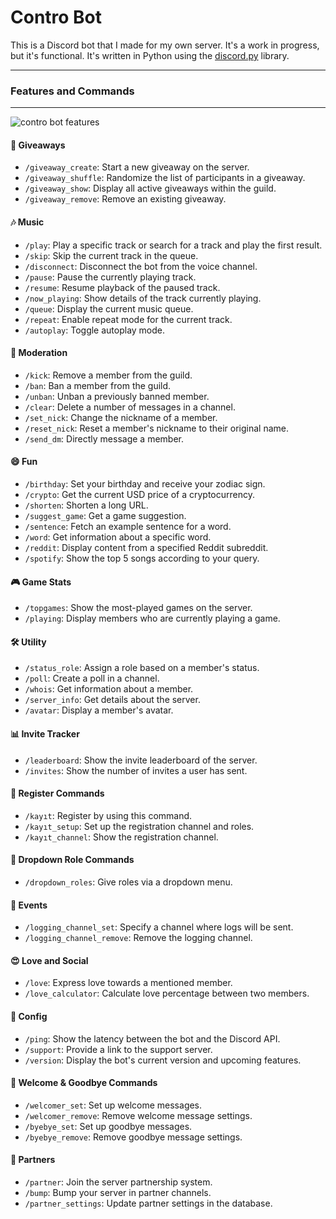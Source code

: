 # Contro Bot

This is a Discord bot that I made for my own server. It's a work in progress, but it's functional. It's written in Python using the [discord.py](https://discordpy.readthedocs.io/en/stable/index.html) library.

---

### Features and Commands

---

![contro bot features](https://i.imgur.com/yVG7wtx.jpeg)


#### 🎉 **Giveaways**
- `/giveaway_create`: Start a new giveaway on the server.
- `/giveaway_shuffle`: Randomize the list of participants in a giveaway.
- `/giveaway_show`: Display all active giveaways within the guild.
- `/giveaway_remove`: Remove an existing giveaway.

#### 🎶 **Music**
- `/play`: Play a specific track or search for a track and play the first result.
- `/skip`: Skip the current track in the queue.
- `/disconnect`: Disconnect the bot from the voice channel.
- `/pause`: Pause the currently playing track.
- `/resume`: Resume playback of the paused track.
- `/now_playing`: Show details of the track currently playing.
- `/queue`: Display the current music queue.
- `/repeat`: Enable repeat mode for the current track.
- `/autoplay`: Toggle autoplay mode.

#### 👮 **Moderation**
- `/kick`: Remove a member from the guild.
- `/ban`: Ban a member from the guild.
- `/unban`: Unban a previously banned member.
- `/clear`: Delete a number of messages in a channel.
- `/set_nick`: Change the nickname of a member.
- `/reset_nick`: Reset a member's nickname to their original name.
- `/send_dm`: Directly message a member.

#### 😄 **Fun**
- `/birthday`: Set your birthday and receive your zodiac sign.
- `/crypto`: Get the current USD price of a cryptocurrency.
- `/shorten`: Shorten a long URL.
- `/suggest_game`: Get a game suggestion.
- `/sentence`: Fetch an example sentence for a word.
- `/word`: Get information about a specific word.
- `/reddit`: Display content from a specified Reddit subreddit.
- `/spotify`: Show the top 5 songs according to your query.

#### 🎮 **Game Stats**
- `/topgames`: Show the most-played games on the server.
- `/playing`: Display members who are currently playing a game.

#### 🛠️ **Utility**
- `/status_role`: Assign a role based on a member's status.
- `/poll`: Create a poll in a channel.
- `/whois`: Get information about a member.
- `/server_info`: Get details about the server.
- `/avatar`: Display a member's avatar.

#### 📊 **Invite Tracker**
- `/leaderboard`: Show the invite leaderboard of the server.
- `/invites`: Show the number of invites a user has sent.

#### 📝 **Register Commands**
- `/kayıt`: Register by using this command.
- `/kayıt_setup`: Set up the registration channel and roles.
- `/kayıt_channel`: Show the registration channel.
  
#### 💬 **Dropdown Role Commands**
- `/dropdown_roles`: Give roles via a dropdown menu.
  
#### 📝 **Events**
- `/logging_channel_set`: Specify a channel where logs will be sent.
- `/logging_channel_remove`: Remove the logging channel.

#### 😍 **Love and Social**
- `/love`: Express love towards a mentioned member.
- `/love_calculator`: Calculate love percentage between two members.

#### 🔄 **Config**
- `/ping`: Show the latency between the bot and the Discord API.
- `/support`: Provide a link to the support server.
- `/version`: Display the bot's current version and upcoming features.

#### 👋 **Welcome & Goodbye Commands**
- `/welcomer_set`: Set up welcome messages.
- `/welcomer_remove`: Remove welcome message settings.
- `/byebye_set`: Set up goodbye messages.
- `/byebye_remove`: Remove goodbye message settings.

#### 🤝 **Partners**
- `/partner`: Join the server partnership system.
- `/bump`: Bump your server in partner channels.
- `/partner_settings`: Update partner settings in the database.


